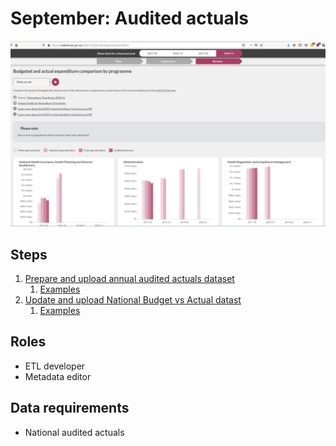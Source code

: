 # September: Audited actuals

![Example of Budget vs Actual data by programme on a department page](../.gitbook/assets/screenshot_2020-05-19_12-59-15.png)

## Steps

1. [Prepare and upload annual audited actuals dataset](../operations-actions/adding-modifying-information-on-the-site/adding-structured-fiscal-data-to-openspending/#national-annual-report-expenditure)
   1. [Examples](https://vulekamali.gov.za/datasets/annual-reports)
2. [Update and upload National Budget vs Actual datast](../operations-actions/adding-modifying-information-on-the-site/adding-structured-fiscal-data-to-openspending/#budgeted-and-actual-national-expenditure)
   1. [Examples](https://vulekamali.gov.za/datasets/budgeted-and-actual-national-expenditure)

## Roles

* ETL developer
* Metadata editor

## Data requirements

* National audited actuals

